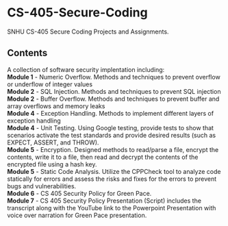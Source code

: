 # CS-405-Secure-Coding
SNHU CS-405 Secure Coding Projects and Assignments.


## Contents
A collection of software security implentation including: <br/>
**Module 1** - Numeric Overflow. Methods and techniques to prevent overflow or underflow of integer values<br/>
**Module 2** - SQL Injection. Methods and techniques to prevent SQL injection<br/>
**Module 2** - Buffer Overflow. Methods and techniques to prevent buffer and array overflows and memory leaks<br/>
**Module 4** - Exception Handling. Methods to implement different layers of exception handling<br/>
**Module 4** - Unit Testing. Using Google testing, provide tests to show that scenarios activate the test standards and provide desired results (such as EXPECT, ASSERT, and THROW).<br/>
**Module 5** - Encryption.  Designed methods to read/parse a file, encrypt the contents, write it to a file, then read and decrypt the contents of the encrypted file using a hash key.<br/>
**Module 5** - Static Code Analysis. Utilize the CPPCheck tool to analyze code statically for errors and assess the risks and fixes for the errors to prevent bugs and vulnerabilities.<br/>
**Module 6** - CS 405 Security Policy for Green Pace.<br/>
**Module 7** - CS 405 Security Policy Presentation (Script) includes the transcript along with the YouTube link to the Powerpoint Presentation with voice over narration for Green Pace presentation.
